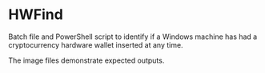 # HWFind
Batch file and PowerShell script to identify if a Windows machine has had a cryptocurrency hardware wallet inserted at any time.

The image files demonstrate expected outputs.
